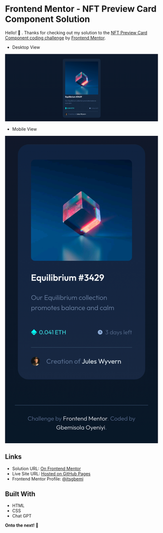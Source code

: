 # Frontend Mentor - NFT Preview Card Component Solution

Hello! 👋 . Thanks for checking out my solution to the [NFT Preview Card Component coding challenge](https://www.frontendmentor.io/challenges/nft-preview-card-component-SbdUL_w0U/hub) by [Frontend Mentor](https://www.frontendmentor.io).

- Desktop View

![Desktop view of my NFT Preview Card Component coding challenge solution](desktop-view-nft.png)

- Mobile View

![Mobile view of my NFT Preview Card Component coding challenge solution](mobile-view-nft.jpg)

## Links

- Solution URL: [On Frontend Mentor](https://www.frontendmentor.io/solutions/nft-preview-card-component-playing-with-gradients-and-overlay-SFsg_vYz1E)
- Live Site URL: [Hosted on GitHub Pages](https://itsgbemi.github.io/frontend-mentor-projects/nft-preview-card-component/)
- Frontend Mentor Profile: [@itsgbemi](https://www.frontendmentor.io/profile/itsgbemi)

## Built With

- HTML
- CSS
- Chat GPT

**Onto the next!** 🚀
